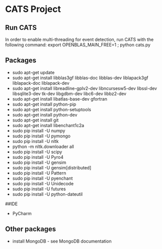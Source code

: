 # CATS Project

## Run CATS

In order to enable multi-threading for event detection, run CATS with the following command:
export OPENBLAS_MAIN_FREE=1 ; python cats.py

## Packages
* sudo apt-get update
* sudo apt-get install libblas3gf libblas-doc libblas-dev liblapack3gf liblapack-doc liblapack-dev
* sudo apt-get install libreadline-gplv2-dev libncursesw5-dev libssl-dev libsqlite3-dev tk-dev libgdbm-dev libc6-dev libbz2-dev
* sudo apt-get install libatlas-base-dev gfortran
* sudo apt-get install python-pip
* sudo apt-get install python-setuptools
* sudo apt-get install python-dev
* sudo apt-get install git
* sudo apt-get install libenchant1c2a
* sudo pip install -U numpy
* sudo pip install -U pymongo
* sudo pip install -U nltk
* python -m nltk.downloader all
* sudo pip install -U scipy
* sudo pip install -U Pyro4
* sudo pip install -U gensim
* sudo pip install -U gensim[distributed]
* sudo pip install -U Pattern
* sudo pip install -U pyenchant
* sudo pip install -U Unidecode
* sudo pip install -U futures
* sudo pip install -U python-dateutil

##IDE
* PyCharm

## Other packages
* install MongoDB - see MongoDB documentation
